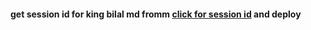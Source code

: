 #### get session id for king bilal md fromm [click for session id](https://replit.com/@bilal99786bilal/KING-BILAL?v=1) and deploy
